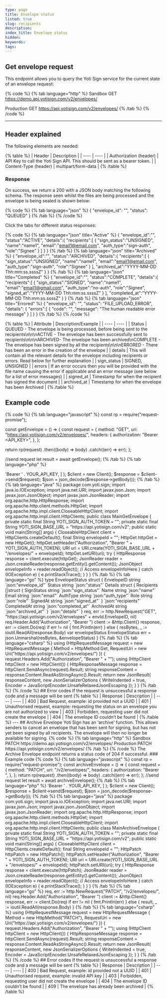 ```yaml
---
type: page
title: Envelope status
listed: true
slug: recipients
description: 
index_title: Envelope status
hidden: 
keywords: 
tags: 
---
```


## Get envelope request

This endpoint allows you to query the Yoti Sign service for the current state of an envelope request:

{% code %}
{% tab language="http" %}
Sandbox GET https://demo.api.yotisign.com/v2/envelopes/<envelopeId>

Production GET https://api.yotisign.com/v2/envelopes/<envelopeId>
{% /tab %}
{% /code %}

---

## Header explained

The following elements are needed:

{% table %}
| Header | Description | 
| ---- | ---- | 
| Authorization (header) | API Key to call the Yoti Sign API. This should be sent as a bearer token. | 
| Content-Type (header) | multipart/form-data | 
{% /table %}

### Response

On success, we return a 200 with a JSON body matching the following schema. The response seen whilst the files are being processed and the envelope is being sealed is shown below:

{% code %}
{% tab language="json" %}
{
    "envelope_id": "<envelopeId>",
    "status": "QUEUED"
}
{% /tab %}
{% /code %}

Click the tabs for different status responses:

{% code %}
{% tab language="json" title="Active" %}
{
   "envelope_id":"<envelopeId>",
   "status":"ACTIVE",
   "details":{
      "recipients":[
         {
            "sign_status":"UNSIGNED",
            "name":"name1",
            "email":"email1@email.com",
            "auth_type":"sign-auth",
            "role":"Signee"
         }
      ]
   }
}
{% /tab %}
{% tab language="json" title="Archived" %}
{
   "envelope_id":"<env id>",
   "status":"ARCHIVED",
   "details":{
      "recipients":[
         {
            "sign_status":"UNSIGNED",
            "name":"name1",
            "email":"email1@email.com",
            "auth_type":"sign-auth",
            "role":"Signee"
         }
      ],
      "archived_at":"YYYY-MM-DD Thh:mm:ss.ssssZ"
   }
}
{% /tab %}
{% tab language="json" title="Completed" %}
{
   "envelope_id":"<envelopeId>",
   "status":"COMPLETE",
   "details":{
      "recipients":[
         {
            "sign_status":"SIGNED",
            "name":"name1",
            "email":"email1@gmail.com",
            "auth_type":"no-auth",
            "role":"Signee",
            "signed_at":"YYYY-MM-DD Thh:mm:ss.ssssZ"
         }
      ],
      "completed_at":"YYYY-MM-DD Thh:mm:ss.ssssZ"
   }
}
{% /tab %}
{% tab language="json" title="Errored" %}
{
	"envelope_id": "<envelopeId>",
	"status": "FILE_UPLOAD_ERROR",
	"details": {
		"errors":[
			{
				"code": "<error code>",
				"message": "The human readable error message"
			}
		]
	}
}
{% /tab %}
{% /code %}

{% table %}
| Attribute | Description/Example | 
| ---- | ---- | 
| Status | QUEUED - The envelope is being processed, before being sent to the recipients\n\n\nACTIVE - The envelope has been successfully sent to recipients\n\n\nARCHIVED- The envelope has been archived\nCOMPLETE - The envelope has been signed by all the recipients\n\n\nERRORED - There has been an error in the creation of the envelope | 
| details | This will contain all the relevant details for the envelope including recipients or errors. Read below for further explanation | 
| sign_status | SIGNED, UNSIGNED | 
| errors | If an error occurs then you will be provided with the file name causing the error if applicable and an error message (see below for a list of error messages) | 
| signed_at | Timestamp for when the recipient has signed the document | 
| archived_at | Timestamp for when the envelope has been Archived | 
{% /table %}

## Example code

{% code %}
{% tab language="javascript" %}
const rp = require("request-promise");

const getEnvelope = () => {
  const request = {
    method: "GET",
    uri: "https://api.yotisign.com/v2/envelopes/<envelopeId>",
    headers: {
      authorization: "Bearer <API_KEY>",
    },
  };

  return rp(request)
    .then((body) => body)
    .catch((err) => err);
};

//send request
let result = await getEnvelope();
{% /tab %}
{% tab language="php" %}
<?php

use GuzzleHttp\Client;
use GuzzleHttp\Psr7\Request;

$request = new Request(
    'GET',
    API_BASE_URL . "/envelopes/{$envelope_id}",
    [
        'Authorization' => 'Bearer ' . YOUR_API_KEY,
    ]
);

$client = new Client();
$response = $client->send($request);

$json = json_decode($response->getBody());
{% /tab %}
{% tab language="java" %}
package com.yoti.sign;

import java.io.IOException;
import java.net.URI;

import javax.json.Json;
import javax.json.JsonObject;
import javax.json.JsonReader;

import org.apache.http.HttpResponse;
import org.apache.http.client.methods.HttpGet;
import org.apache.http.impl.client.CloseableHttpClient;
import org.apache.http.impl.client.HttpClients;

public class MainGetEnvelope {

    private static final String YOTI_SIGN_AUTH_TOKEN = "<YOUR_AUTH_TOKEN>";
    private static final String YOTI_SIGN_BASE_URL = "https://api.yotisign.com/v2";

    public static void main(String[] args) {
        CloseableHttpClient client = HttpClients.createDefault();

        final String envelopeId = "<YOUR_ENVELOPE_ID>";

        HttpGet httpGet = new HttpGet();
        httpGet.setHeader("Authorization", "Bearer " + YOTI_SIGN_AUTH_TOKEN);

        URI uri = URI.create(YOTI_SIGN_BASE_URL + "/envelopes/" + envelopeId);
        httpGet.setURI(uri);

        try {
            HttpResponse response = client.execute(httpGet);
            JsonReader reader = Json.createReader(response.getEntity().getContent());

            JsonObject envelopeInfo = reader.readObject(); // Access envelopeInfoHere
        } catch (IOException e) {
            e.printStackTrace();
        }
    }
}
{% /tab %}
{% tab language="go" %}
type EnvelopeStatus struct {
		EnvelopeID string `json:"envelope_id"`
		Status     string `json:"status"`
		Details    struct {
			Recipients []struct {
				SignStatus string `json:"sign_status"`
				Name       string `json:"name"`
				Email      string `json:"email"`
				AuthType   string `json:"auth_type"`
				Role       string `json:"role"`
				SignedAt   string `json:"signed_at"`
			} `json:"recipients"`
			CompletedAt string `json:"completed_at"`
			ArchivedAt string `json:"archived_at"`
		} `json:"details"`
	}


	req, err := http.NewRequest("GET", "https://api.yotisign.com/v2/envelopes" + envId.EnvelopeID, nil)
	req.Header.Add("Authorization", "Bearer <API_KEY>")

	client := &http.Client{}
	response, err := client.Do(req)

	if err != nil {
		fmt.Println(err)
	} else {
		resBytes, _ := ioutil.ReadAll(response.Body)
		var envelopeStatus EnvelopeStatus
		err = json.Unmarshal(resBytes, &envelopeStatus)
	}
{% /tab %}
{% tab language="csharp" %}
using (HttpRequestMessage request = new HttpRequestMessage
    {
        Method = HttpMethod.Get,
        RequestUri = new Uri("https://api.yotisign.com/v2/envelopes/<envelopeId>")
    })
    {
        request.Headers.Add("Authorization", "Bearer " + "<API_KEY>");

        using (HttpClient httpClient = new HttpClient())
        {
            HttpResponseMessage response = httpClient.SendAsync(request).Result;

            string responseContent = response.Content.ReadAsStringAsync().Result;

            return new JsonResult(
                responseContent,
                new JsonSerializerOptions
                {
                    WriteIndented = true,
                    Encoder = JavaScriptEncoder.UnsafeRelaxedJsonEscaping
                });
        }
    }
{% /tab %}
{% /code %}

## Error codes

If the request is unsuccessful a response code and a message will be sent

{% table %}
| Response | Description | 
| ---- | ---- | 
| 400 | Bad Request, example: id provided not a UUID | 
| 401 | Unauthorised request, example: requesting the status on an envelope you are not authorized to view | 
| 403 | Forbidden, requesting user did not create the envelope | 
| 404 | The envelope ID couldn’t be found | 
{% /table %}

---

## Archive Envelope

Yoti Sign has an ‘archive’ function. This allows senders to cancel an envelope that has been sent for signing, but has not yet been signed by all recipients. The envelope will then no longer be available for signing.

{% code %}
{% tab language="http" %}
Sandbox PATCH https://demo.api.yotisign.com/v2/envelopes/<envelopeId>

Production PATCH https://api.yotisign.com/v2/envelopes/<envelopeId>
{% /tab %}
{% /code %}

The Archive Envelope endpoint returns a status code of 204 if successful.

### Example code

{% code %}
{% tab language="javascript" %}
const rp = require("request-promise");
const archiveEnvelope = () => {
  const request = {
    method: "PATCH",
    uri: "<BASE_URL>/v2/envelopes/<envelopeId>",
    headers: {
      authorization: "Bearer <API_KEY>",
    },
  };

  return rp(request)
    .then((body) => body)
    .catch((err) => err);
};

//send request
let result = await archiveEnvelope();
{% /tab %}
{% tab language="php" %}
<?php

use GuzzleHttp\Client;
use GuzzleHttp\Psr7\Request;

$request = new Request(
    'PATCH',
    API_BASE_URL . "/envelopes/{$envelope_id}",
    [
        'Authorization' => 'Bearer ' . YOUR_API_KEY,
    ]
);

$client = new Client();
$response = $client->send($request);

$json = json_decode($response->getBody());
{% /tab %}
{% tab language="java" %}
package com.yoti.sign;

import java.io.IOException;
import java.net.URI;

import javax.json.Json;
import javax.json.JsonObject;
import javax.json.JsonReader;

import org.apache.http.HttpResponse;
import org.apache.http.client.methods.HttpGet;
import org.apache.http.impl.client.CloseableHttpClient;
import org.apache.http.impl.client.HttpClients;

public class MainArchiveEnvelope {

    private static final String YOTI_SIGN_AUTH_TOKEN = "<YOUR_AUTH_TOKEN>";
    private static final String YOTI_SIGN_BASE_URL = "https://api.yotisign.com/v2";

    public static void main(String[] args) {
        CloseableHttpClient client = HttpClients.createDefault();

        final String envelopeId = "<YOUR_ENVELOPE_ID>";

        HttpPatch httpPatch = new HttpPatch();
        httpPatch.setHeader("Authorization", "Bearer " + YOTI_SIGN_AUTH_TOKEN);

        URI uri = URI.create(YOTI_SIGN_BASE_URL + "/envelopes/" + envelopeId);
        httpPatch.setURI(uri);

        try {
            HttpResponse response = client.execute(httpPatch);
            JsonReader reader = Json.createReader(response.getEntity().getContent());

            JsonObject envelopeInfo = reader.readObject(); // Access envelopeInfoHere
        } catch (IOException e) {
            e.printStackTrace();
        }
    }
}
{% /tab %}
{% tab language="go" %}
req, err := http.NewRequest("PATCH", "<BASE_URL>/v2/envelopes/<envelopeId>", nil)
req.Header.Add("Authorization", "Bearer <API_KEY>")

client := &http.Client{}
response, err := client.Do(req)

if err != nil {
	fmt.Println(err)
} else {
result, _ := ioutil.ReadAll(response.Body)
}
{% /tab %}
{% tab language="csharp" %}
using (HttpRequestMessage request = new HttpRequestMessage
    {
        Method = new HttpMethod("PATCH"),
        RequestUri = new Uri("https://api.yotisign.com/v2/envelopes/<envelopeId>")
    })
    {
        request.Headers.Add("Authorization", "Bearer " + "<API_KEY>");

        using (HttpClient httpClient = new HttpClient())
        {
            HttpResponseMessage response = httpClient.SendAsync(request).Result;

            string responseContent = response.Content.ReadAsStringAsync().Result;

            return new JsonResult(
                responseContent,
                new JsonSerializerOptions
                {
                    WriteIndented = true,
                    Encoder = JavaScriptEncoder.UnsafeRelaxedJsonEscaping
                });
        }
    }
{% /tab %}
{% /code %}

## Error codes

If the request is unsuccessful a response code and a message will be sent

{% table %}
| Response | Description | 
| ---- | ---- | 
| 400 | Bad Request, example: id provided not a UUID | 
| 401 | Unauthorised request, example: invalid API key | 
| 403 | Forbidden, requesting user did not create the envelope | 
| 404 | The envelope ID couldn’t be found | 
| 409 | The envelope has already been archived | 
{% /table %}